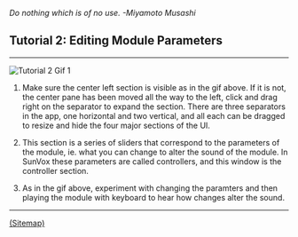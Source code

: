 _Do nothing which is of no use. -Miyamoto Musashi_ 

## Tutorial 2: Editing Module Parameters

---

![](tutorial_1b.gif "Tutorial 2 Gif 1")

1. Make sure the center left section is visible as in the gif above. If it is not, the center pane has been moved all the way to the left, click and drag right on the separator to expand the section. There are three separators in the app, one horizontal and two vertical, and all each can be dragged to resize and hide the four major sections of the UI.

2. This section is a series of sliders that correspond to the parameters of the module, ie. what you can change to alter the sound of the module. In SunVox these parameters are called controllers, and this window is the controller section.

3. As in the gif above, experiment with changing the paramters and then playing the module with keyboard to hear how changes alter the sound.

---

[(Sitemap)](https://github.com/way-of-the-sunvox/Way-of-the-SunVox/blob/master/Sitemap.md)
